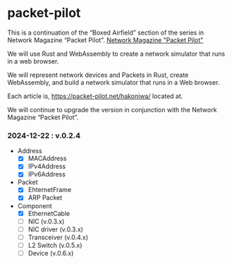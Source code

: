 # packet-pilot

This is a continuation of the “Boxed Airfield” section of the series in Network Magazine “Packet Pilot”.
[Network Magazine "Packet Pilot"](https://www.amazon.co.jp/dp/B0DKGBQ44F)

We will use Rust and WebAssembly to create a network simulator that runs in a web browser.

We will represent network devices and Packets in Rust, create WebAssembly, and build a network simulator that runs in a Web browser.

Each article is,
<a href="https://packet-pilot.net/hakoniwa/">https://packet-pilot.net/hakoniwa/</a>
located at.

We will continue to upgrade the version in conjunction with the Network Magazine “Packet Pilot”.

### 2024-12-22 : v.0.2.4
- Address
  - [x] MACAddress
  - [x] IPv4Address
  - [x] IPv6Address
- Packet
  - [x] EhternetFrame
  - [X] ARP Packet
- Component
  - [x] EthernetCable
  - [ ] NIC  (v.0.3.x)
  - [ ] NIC driver  (v.0.3.x)
  - [ ] Transceiver  (v.0.4.x)
  - [ ] L2 Switch  (v.0.5.x)
  - [ ] Device    (v.0.6.x)

